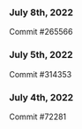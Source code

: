 ### July 8th, 2022

Commit #265566

### July 5th, 2022

Commit #314353


### July 4th, 2022

Commit #72281
